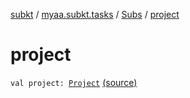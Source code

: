 [subkt](../../index.md) / [myaa.subkt.tasks](../index.md) / [Subs](index.md) / [project](./project.md)

# project

`val project: `[`Project`](https://docs.gradle.org/current/javadoc/org/gradle/api/Project.html) [(source)](https://github.com/Myaamori/SubKt/blob/0.1.19/src/main/kotlin/myaa/subkt/tasks/plugin.kt#L387)